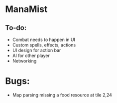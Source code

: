 # ManaMist

## To-do:

- Combat needs to happen in UI
- Custom spells, effects, actions
- UI design for action bar
- AI for other player
- Networking

# Bugs:

- Map parsing missing a food resource at tile 2,24